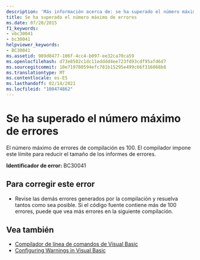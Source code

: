 ```yaml
---
description: 'Más información acerca de: se ha superado el número máximo de errores'
title: Se ha superado el número máximo de errores
ms.date: 07/20/2015
f1_keywords:
- vbc30041
- bc30041
helpviewer_keywords:
- BC30041
ms.assetid: 989d0477-106f-4cc4-b097-ee32ca70ca59
ms.openlocfilehash: d73e8502c1dc11edddd4ee723fd93cdf95afd6d7
ms.sourcegitcommit: 10e719780594efc781b15295e499c66f316068b8
ms.translationtype: MT
ms.contentlocale: es-ES
ms.lasthandoff: 02/14/2021
ms.locfileid: "100474862"
---
```

# <a name="maximum-number-of-errors-has-been-exceeded"></a>Se ha superado el número máximo de errores

El número máximo de errores de compilación es 100. El compilador impone este límite para reducir el tamaño de los informes de errores.  
  
 **Identificador de error:** BC30041  
  
## <a name="to-correct-this-error"></a>Para corregir este error  
  
- Revise las demás errores generados por la compilación y resuelva tantos como sea posible. Si el código fuente contiene más de 100 errores, puede que vea más errores en la siguiente compilación.  
  
## <a name="see-also"></a>Vea también

- [Compilador de línea de comandos de Visual Basic](../reference/command-line-compiler/index.md)
- [Configuring Warnings in Visual Basic](/visualstudio/ide/configuring-warnings-in-visual-basic)
